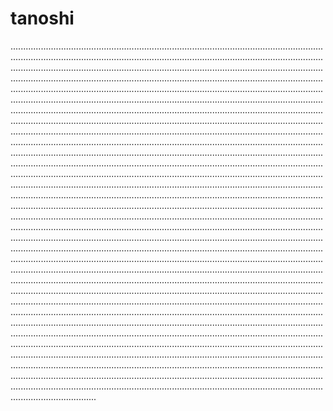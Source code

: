 # tanoshi
..............................................................................................................................................................................................................................................................................................................................................................................................................................................................................................................................................................................................................................................................................................................................................................................................................................................................................................................................................................................................................................................................................................................................................................................................................................................................................................................................................................................................................................................................................................................................................................................................................................................................................................................................................................................................................................................................................................................................................................................................................................................................................................................................................................................................................................................................................................................................................................................................................................................................................................................................................................................................................................................................................................................................................................................................................................................................................................................................................................................................................................................................................................................................................................................................................................................................................................................................................................................................................................................................................................................................................................................................................................................................................................................................................................................................................................................................................................................................................................................................................................................................................................................................................................................................................................................................................................